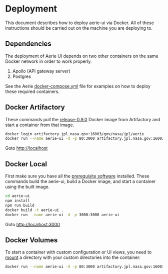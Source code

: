# Deployment

This document describes how to deploy aerie-ui via Docker. All of these instructions should be carried out on the machine you are deploying to.

## Dependencies

The deployment of Aerie UI depends on two other containers on the same Docker network in order to work properly.

1. Apollo (API gateway server)
2. Postgres

See the Aerie [docker-compose.yml](https://github.jpl.nasa.gov/Aerie/aerie/blob/develop/scripts/docker-compose-aerie/docker-compose.yml) file for examples on how to deploy these required containers.

## Docker Artifactory

These commands pull the [release-0.9.0](https://artifactory.jpl.nasa.gov/artifactory/webapp/#/artifacts/browse/tree/General/docker-release-local/gov/nasa/jpl/aerie/aerie-ui/release-0.9.0) Docker image from Artifactory and start a container from that image.

```bash
docker login artifactory.jpl.nasa.gov:16003/gov/nasa/jpl/aerie
docker run --name aerie-ui -d -p 80:3000 artifactory.jpl.nasa.gov:16003/gov/nasa/jpl/aerie/aerie-ui:release-0.9.0
```

Goto [http://localhost](http://localhost)

## Docker Local

First make sure you have all the [prerequisite software](./DEVELOPER.md#prerequisite-software) installed. These commands build the aerie-ui, build a Docker image, and start a container using the built image.

```bash
cd aerie-ui
npm install
npm run build
docker build -t aerie-ui .
docker run --name aerie-ui -d -p 3000:3000 aerie-ui
```

Goto [http://localhost:3000](http://localhost:3000)

## Docker Volumes

To start a container with custom configuration or UI views, you need to [mount](https://docs.docker.com/storage/bind-mounts/) a directory with your custom directories into the container:

```bash
docker run --name aerie-ui -d -p 80:3000 artifactory.jpl.nasa.gov:16003/gov/nasa/jpl/aerie/aerie-ui:release-0.9.0
```
